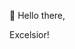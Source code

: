 👋 Hello there,

Excelsior!
<!---
RVNayan/RVNayan is a ✨ special ✨ repository because its `README.md` (this file) appears on your GitHub profile.
You can click the Preview link to take a look at your changes.
--->
